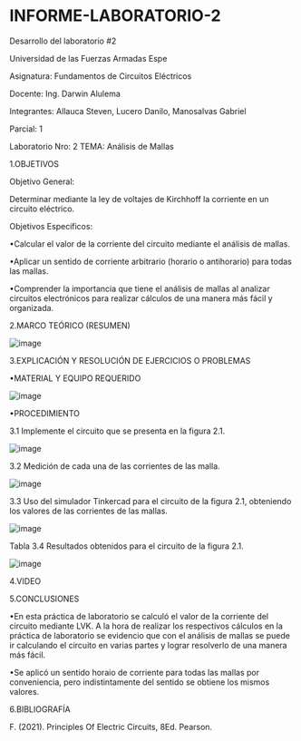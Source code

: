# INFORME-LABORATORIO-2

Desarrollo del laboratorio #2

Universidad de las Fuerzas Armadas Espe

Asignatura: Fundamentos de Circuitos Eléctricos

Docente: Ing. Darwin Alulema

Integrantes: Allauca Steven, Lucero Danilo, Manosalvas Gabriel

Parcial: 1

Laboratorio Nro: 2
TEMA: Análisis de Mallas

1.OBJETIVOS

Objetivo General:

Determinar mediante la ley de voltajes de Kirchhoff la corriente en un circuito eléctrico.

Objetivos Específicos:

•Calcular el valor de la corriente del circuito mediante el análisis de mallas.

•Aplicar un sentido de corriente arbitrario (horario o antihorario) para todas las mallas.

•Comprender la importancia que tiene el análisis de mallas al analizar circuitos electrónicos para realizar cálculos de una manera más fácil y organizada.

2.MARCO TEÓRICO (RESUMEN)

![image](https://user-images.githubusercontent.com/93210648/143309504-e0eee490-c98e-4cae-aa84-fb2c7e79da70.png)

3.EXPLICACIÓN Y RESOLUCIÓN DE EJERCICIOS O PROBLEMAS

•MATERIAL Y EQUIPO REQUERIDO

![image](https://user-images.githubusercontent.com/93210648/143309589-c6c69608-78c5-41bc-a6a3-03c3b562798e.png)

•PROCEDIMIENTO

3.1 Implemente el circuito que se presenta en la figura 2.1.

![image](https://user-images.githubusercontent.com/93210648/143309660-a1ecd035-b6cb-4893-9336-2229d9bc62af.png)

3.2 Medición de cada una de las corrientes de las malla.

![image](https://user-images.githubusercontent.com/93210648/143309807-9c4e4f9f-309d-49b7-95c6-069be0c91ac6.png)

3.3 Uso del simulador Tinkercad para el circuito de la figura 2.1, obteniendo los valores de las corrientes de las mallas.

![image](https://user-images.githubusercontent.com/93210648/143309942-2c9a524f-da1e-4250-a14f-c582e9b27408.png)

Tabla 3.4 Resultados obtenidos para el circuito de la figura 2.1.

![image](https://user-images.githubusercontent.com/93210648/143309982-3f733e62-5c16-44ad-af1d-0ebbf1f7ce3a.png)

4.VIDEO

5.CONCLUSIONES

•En esta práctica de laboratorio se calculó el valor de la corriente del circuito mediante LVK. A la hora de realizar los respectivos cálculos en la práctica de laboratorio se evidencio que con el análisis de mallas se puede ir calculando el circuito en varias partes y lograr resolverlo de una manera más fácil.

•Se aplicó un sentido horaio de corriente para todas las mallas por conveniencia, pero indistintamente del sentido se obtiene los mismos valores.

6.BIBLIOGRAFÍA

F. (2021). Principles Of Electric Circuits, 8Ed. Pearson.






